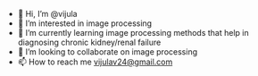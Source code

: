 - 👋 Hi, I’m @vijula
- 👀 I’m interested in image processing
- 🌱 I’m currently learning image processing methods that help in diagnosing chronic kidney/renal failure
- 💞️ I’m looking to collaborate on image processing
- 📫 How to reach me vijulav24@gmail.com

<!---
vijula/vijula is a ✨ special ✨ repository because its `README.md` (this file) appears on your GitHub profile.
You can click the Preview link to take a look at your changes.
--->
